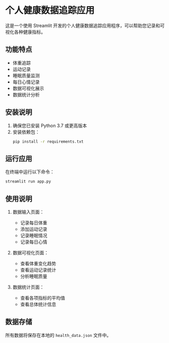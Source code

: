 # 个人健康数据追踪应用

这是一个使用 Streamlit 开发的个人健康数据追踪应用程序，可以帮助您记录和可视化各种健康指标。

## 功能特点

- 体重追踪
- 运动记录
- 睡眠质量监测
- 每日心情记录
- 数据可视化展示
- 数据统计分析

## 安装说明

1. 确保您已安装 Python 3.7 或更高版本
2. 安装依赖包：
   ```bash
   pip install -r requirements.txt
   ```

## 运行应用

在终端中运行以下命令：
```bash
streamlit run app.py
```

## 使用说明

1. 数据输入页面：
   - 记录每日体重
   - 添加运动记录
   - 记录睡眠情况
   - 记录每日心情

2. 数据可视化页面：
   - 查看体重变化趋势
   - 查看运动记录统计
   - 分析睡眠质量

3. 数据统计页面：
   - 查看各项指标的平均值
   - 查看总体统计信息

## 数据存储

所有数据将保存在本地的 `health_data.json` 文件中。 
